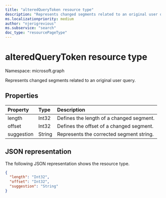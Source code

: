 ```yaml
---
title: "alteredQueryToken resource type"
description: "Represents changed segments related to an original user query."
ms.localizationpriority: medium
author: "njerigrevious"
ms.subservice: "search"
doc_type: "resourcePageType"
---
```


# alteredQueryToken resource type

Namespace: microsoft.graph

Represents changed segments related to an original user query.

## Properties

| Property     | Type        | Description |
|:-------------|:------------|:------------|
|length|Int32| Defines the length of a changed segment.|
|offset|Int32| Defines the offset of a changed segment.|
|suggestion|String| Represents the corrected segment string.|

## JSON representation

The following JSON representation shows the resource type.

<!-- {
  "blockType": "resource",
  "optionalProperties": [

  ],
  "@odata.type": "microsoft.graph.alteredQueryToken",
  "baseType": null
}-->

```json
{
  "length": "Int32",
  "offset": "Int32",
  "suggestion": "String"
}
```
